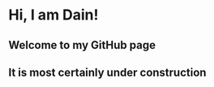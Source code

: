 <html>
<h1> Hi, I am Dain!</h1>
  <h2>Welcome to my GitHub page</h2>
  <h2>It is most certainly under construction</h2>
</html>
